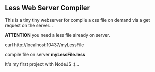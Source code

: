 ## Less Web Server Compiler

This is a tiny tiny webserver for compile a css file on demand
via a get request on the server...

__ATTENTION__ you need a less file already on server.

  curl http://localhost:10437/myLessFile

compile file on server __myLessFile.less__

It's my first project with NodeJS :)...